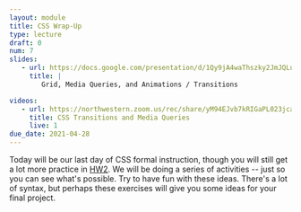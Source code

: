 ```yaml
---
layout: module
title: CSS Wrap-Up
type: lecture
draft: 0
num: 7
slides:
   - url: https://docs.google.com/presentation/d/1Qy9jA4waThszky2JmJQLuJNU-mImagR7XWn2hvIBs0Q/edit?usp=sharing
     title: |
        Grid, Media Queries, and Animations / Transitions

videos: 
   - url: https://northwestern.zoom.us/rec/share/yM94EJvb7kRIGaPL023jcakjMN6_eaa8gCgd-PYEnkiauej5vwiSFu0rdQ5hrswg
     title: CSS Transitions and Media Queries
     live: 1
due_date: 2021-04-28
---
```


Today will be our last day of CSS formal instruction, though you will still get a lot more practice in [HW2](../assignments/hw2). We will be doing a series of activities -- just so you can see what's possible. Try to have fun with these ideas. There's a lot of syntax, but perhaps these exercises will give you some ideas for your final project.